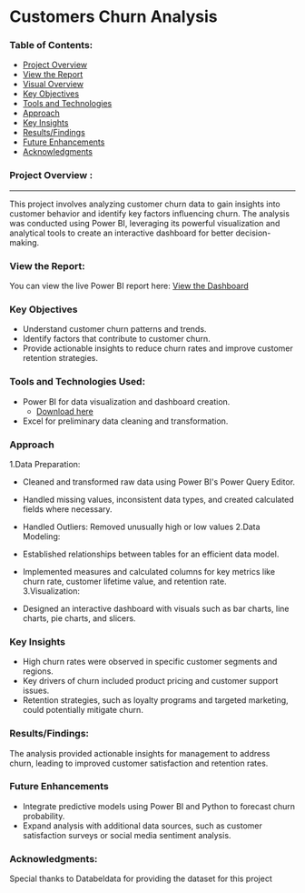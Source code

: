 # Customers Churn Analysis
### Table of Contents:
- [Project Overview](#project-overview)
- [View the Report](#view-the-report)
- [Visual Overview](#visual-overview)
- [Key Objectives](#Key-Objectives)
- [Tools and Technologies](#tools-and-technologies-used)
- [Approach](#Approach)
- [Key Insights](#Key-Insights)
- [Results/Findings](#resultsfindings)
- [Future Enhancements](#Future-Enhancements)
- [Acknowledgments](#Acknowledgments)

### Project Overview :  
---
This project involves analyzing customer churn data to gain insights into customer behavior and identify key factors influencing churn. The analysis was conducted using Power BI, leveraging its powerful visualization and analytical tools to create an interactive dashboard for better decision-making.
### View the Report:
You can view the live Power BI report here: [View the Dashboard](https://app.powerbi.com/view?r=eyJrIjoiYTAyZDgxOTUtZWJlYy00NzM0LWJkNGYtMzUxODdiNWUwZDRmIiwidCI6ImRmOTI5NDEzLWVjNjQtNDQyMS1hYjIzLTUyNWZmNGY2ZTRhYyIsImMiOjEwfQ%3D%3D)
### Key Objectives
- Understand customer churn patterns and trends.
- Identify factors that contribute to customer churn.
- Provide actionable insights to reduce churn rates and improve customer retention strategies.
### Tools and Technologies Used:
- Power BI for data visualization and dashboard creation.
  - [Download here](https://www.microsoft.com/en-us/download/details.aspx?id=58494)
- Excel for preliminary data cleaning and transformation.
### Approach
1.Data Preparation:

- Cleaned and transformed raw data using Power BI's Power Query Editor.
- Handled missing values, inconsistent data types, and created calculated fields where necessary.
- Handled Outliers: Removed unusually high or low values
2.Data Modeling:
   
- Established relationships between tables for an efficient data model.
- Implemented measures and calculated columns for key metrics like churn rate, customer lifetime value, and retention rate.  
3.Visualization:
  
- Designed an interactive dashboard with visuals such as bar charts, line charts, pie charts, and slicers.  
### Key Insights
- High churn rates were observed in specific customer segments and regions.
- Key drivers of churn included product pricing and customer support issues.
- Retention strategies, such as loyalty programs and targeted marketing, could potentially mitigate churn.
### Results/Findings:
The analysis provided actionable insights for management to address churn, leading to improved customer satisfaction and retention rates.
### Future Enhancements 
- Integrate predictive models using Power BI and Python to forecast churn probability.
- Expand analysis with additional data sources, such as customer satisfaction surveys or social media sentiment analysis.
### Acknowledgments:
Special thanks to Databeldata for providing the dataset for this project

